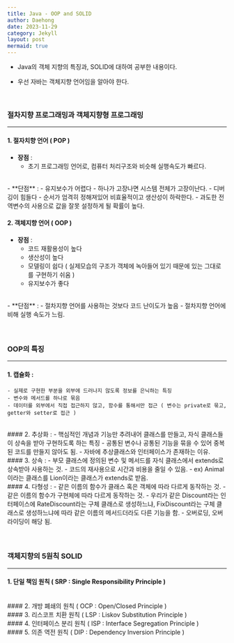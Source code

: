 ```yaml
---
title: Java - OOP and SOLID
author: Daehong
date: 2023-11-29
category: Jekyll
layout: post
mermaid: true
---
```


* Java의 객체 지향의 특징과, SOLID에 대하여 공부한 내용이다.

* 우선 자바는 객체지향 언어임을 알아야 한다.

<br>

### 절차지향 프로그래밍과 객체지향형 프로그래밍
---------------------------------
#### 1. 절자치향 언어 ( POP )
   - **장점** : 
		- 초기 프로그래밍 언어로, 컴퓨터 처리구조와 비슷해 실행속도가 빠르다.
<br>
   - **단점** : 
		- 유지보수가 어렵다
        - 하나가 고장나면 시스템 전체가 고장이난다.
        - 디버깅이 힘들다
        - 순서가 엄격히 정해져있어 비효율적이고 생산성이 하락한다.
        - 과도한 전역변수의 사용으로 값을 잘못 설정하게 될 확률이 높다.
		  
#### 2. 객체지향 언어 ( OOP )
   - **장점** : 
		- 코드 재활용성이 높다
        - 생산성이 높다
        - 모델링이 쉽다 ( 실제모습의 구조가 객체에 녹아들어 있기 때문에 있는 그대로를 구현하기 쉬움 )
        - 유지보수가 좋다
<br>
   - **단점** : 
		- 절차지향 언어를 사용하는 것보다 코드 난이도가 높음
        - 절차지향 언어에 비해 실행 속도가 느림.	   
		
<br>
<br>
<br>

### OOP의 특징
------------
#### 1. 캡슐화 : 
	- 실제로 구현한 부분을 외부에 드러나지 않도록 정보를 은닉하는 특징
	- 변수와 메서드를 하나로 묶음
	- 데이터를 외부에서 직접 접근하지 않고, 함수를 통해서만 접근 ( 변수는 private로 묶고, getter와 setter로 접근 )
<br>
#### 2. 추상화 : 
	- 핵심적인 개념과 기능만 추려내어 클래스를 만들고, 자식 클래스들이 상속을 받아 구현하도록 하는 특징
	- 공통된 변수나 공통된 기능을 묶을 수 있어 중복된 코드를 만들지 않아도 됨.
	- 자바에 추상클래스와 인터페이스가 존재하는 이유.
<br>	
#### 3. 상속 : 
	- 부모 클래스에 정의된 변수 및 메서드를 자식 클래스에서 extends로 상속받아 사용하는 것.
	- 코드의 재사용으로 시간과 비용을 줄일 수 있음.
	- ex) Animal 이라는 클래스를 Lion이라는 클래스가 extends로 받음.
<br>
#### 4. 다형성 :
    - 같은 이름의 함수가 클래스 혹은 객체에 따라 다르게 동작하는 것.
	- 같은 이름의 함수가 구현체에 따라 다르게 동작하는 것.
	- 우리가 같은 Discount라는 인터페이스에 RateDiscount라는 구체 클래스로 생성하느냐, FixDiscount라는 구체 클래스로 생성하느냐에 따라 같은 이름의 메서드더라도 다른 기능을 함.
	- 오버로딩, 오버라이딩이 해당 됨.
	
<br>
<br>
<br>

### 객체지향의 5원칙 SOLID
---------------------
#### 1. 단일 책임 원칙 ( SRP : Single Responsibility Principle )

<br>
#### 2. 개방 폐쇄의 원칙 ( OCP : Open/Closed Principle )

<br>
#### 3. 리스코프 치환 원칙 ( LSP : Liskov Substitution Principle )

<br>
#### 4. 인터페이스 분리 원칙 ( ISP : Interface Segregation Principle )

<br>
#### 5. 의존 역전 원칙 ( DIP : Dependency Inversion Principle )
	


